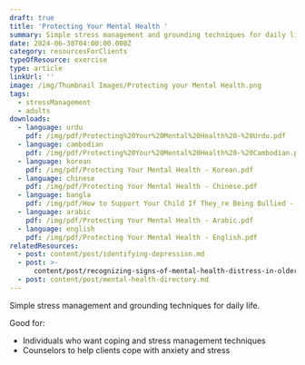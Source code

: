 ```yaml
---
draft: true
title: 'Protecting Your Mental Health '
summary: Simple stress management and grounding techniques for daily life
date: 2024-06-30T04:00:00.000Z
category: resourcesForClients
typeOfResource: exercise
type: article
linkUrl: ''
image: /img/Thumbnail Images/Protecting your Mental Health.png
tags:
  - stressManagement
  - adults
downloads:
  - language: urdu
    pdf: /img/pdf/Protecting%20Your%20Mental%20Health%20-%20Urdu.pdf
  - language: cambodian
    pdf: /img/pdf/Protecting%20Your%20Mental%20Health%20-%20Cambodian.pdf
  - language: korean
    pdf: /img/pdf/Protecting Your Mental Health - Korean.pdf
  - language: chinese
    pdf: /img/pdf/Protecting Your Mental Health - Chinese.pdf
  - language: bangla
    pdf: /img/pdf/How to Support Your Child If They_re Being Bullied - Bangla.pdf
  - language: arabic
    pdf: /img/pdf/Protecting Your Mental Health - Arabic.pdf
  - language: english
    pdf: /img/pdf/Protecting Your Mental Health - English.pdf
relatedResources:
  - post: content/post/identifying-depression.md
  - post: >-
      content/post/recognizing-signs-of-mental-health-distress-in-older-adults.md
  - post: content/post/mental-health-directory.md
---
```


Simple stress management and grounding techniques for daily life.

Good for:

* Individuals who want coping and stress management techniques
* Counselors to help clients cope with anxiety and stress
